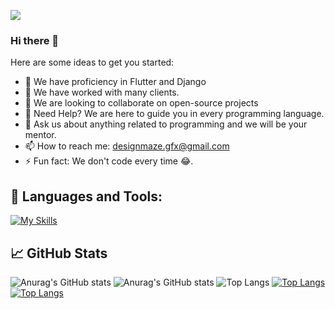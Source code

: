 ![](https://komarev.com/ghpvc/?username=designmazeus1)
### Hi there 👋
Here are some ideas to get you started:

- 🔭 We have proficiency in Flutter and Django
- 🌱 We have worked with many clients.
- 👯 We are looking to collaborate on open-source projects
- 🤔 Need Help? We are here to guide you in every programming language.
- 💬 Ask us about anything related to programming and we will be your mentor.
- 📫 How to reach me: designmaze.gfx@gmail.com
- ⚡ Fun fact: We don't code every time 😂.

## 🧰 Languages and Tools:

[![My Skills](https://skillicons.dev/icons?i=js,html,css,aws,bootstrap,dart,django,docker,electron,flutter,kubernetes,mongodb,linux,nodejs,react)](https://skillicons.dev)

## 📈 GitHub Stats

![Anurag's GitHub stats](https://github-readme-stats.vercel.app/api?username=designmazeus1&show_icons=true&theme=merko)
![Anurag's GitHub stats](https://github-readme-stats.vercel.app/api?username=designmazeus1&show_icons=true&theme=cobalt)
![Top Langs](https://github-readme-stats.vercel.app/api/top-langs/?username=designmazeus1&langs_count=7)
[![Top Langs](https://github-readme-stats.vercel.app/api/top-langs/?username=designmazeus1&layout=pie)](https://github.com/anuraghazra/github-readme-stats)
[![Top Langs](https://github-readme-stats.vercel.app/api/top-langs/?username=designmazeus1&layout=donut-vertical)](https://github.com/anuraghazra/github-readme-stats)


